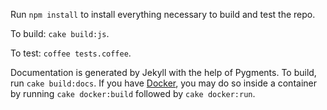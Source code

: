 Run `npm install` to install everything necessary to build and test the repo.

To build: `cake build:js`.

To test: `coffee tests.coffee`.

Documentation is generated by Jekyll with the help of Pygments. To build, run `cake build:docs`. If you have [Docker](https://www.docker.io/), you may do so inside a container by running `cake docker:build` followed by `cake docker:run`.
